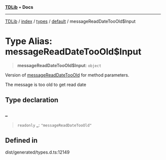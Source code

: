 [**TDLib**](../../../../../../README.md) • **Docs**

***

[TDLib](../../../../../../modules.md) / [index](../../../../../README.md) / [types](../../../README.md) / [default](../README.md) / messageReadDateTooOld$Input

# Type Alias: messageReadDateTooOld$Input

> **messageReadDateTooOld$Input**: `object`

Version of [messageReadDateTooOld](messageReadDateTooOld.md) for method parameters.

The message is too old to get read date

## Type declaration

### \_

> `readonly` **\_**: `"messageReadDateTooOld"`

## Defined in

dist/generated/types.d.ts:12149
